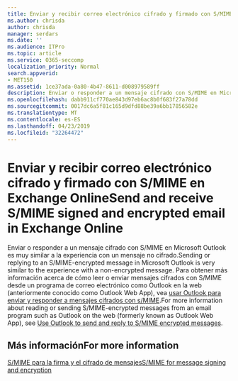 ```yaml
---
title: Enviar y recibir correo electrónico cifrado y firmado con S/MIME en Exchange Online
ms.author: chrisda
author: chrisda
manager: serdars
ms.date: ''
ms.audience: ITPro
ms.topic: article
ms.service: O365-seccomp
localization_priority: Normal
search.appverid:
- MET150
ms.assetid: 1ce37ada-0a80-4b47-8611-d008979589ff
description: Enviar o responder a un mensaje cifrado con S/MIME en Microsoft Outlook es muy similar a la experiencia con un mensaje no cifrado.
ms.openlocfilehash: dabb911cf770ae843d97eb6ac8b0f683f27a78dd
ms.sourcegitcommit: 0017dc6a5f81c165d9dfd88be39a6bb17856582e
ms.translationtype: MT
ms.contentlocale: es-ES
ms.lasthandoff: 04/23/2019
ms.locfileid: "32264472"
---
```

# <a name="send-and-receive-smime-signed-and-encrypted-email-in-exchange-online"></a><span data-ttu-id="33cd9-103">Enviar y recibir correo electrónico cifrado y firmado con S/MIME en Exchange Online</span><span class="sxs-lookup"><span data-stu-id="33cd9-103">Send and receive S/MIME signed and encrypted email in Exchange Online</span></span>

<span data-ttu-id="33cd9-104">Enviar o responder a un mensaje cifrado con S/MIME en Microsoft Outlook es muy similar a la experiencia con un mensaje no cifrado.</span><span class="sxs-lookup"><span data-stu-id="33cd9-104">Sending or replying to an S/MIME-encrypted message in Microsoft Outlook is very similar to the experience with a non-encrypted message.</span></span> <span data-ttu-id="33cd9-105">Para obtener más información acerca de cómo leer o enviar mensajes cifrados con S/MIME desde un programa de correo electrónico como Outlook en la web (anteriormente conocido como Outlook Web App), vea [usar Outlook para enviar y responder a mensajes cifrados con s/MIME](https://go.microsoft.com/fwlink/p/?LinkId=392520).</span><span class="sxs-lookup"><span data-stu-id="33cd9-105">For more information about reading or sending S/MIME-encrypted messages from an email program such as Outlook on the web (formerly known as Outlook Web App), see [Use Outlook to send and reply to S/MIME encrypted messages](https://go.microsoft.com/fwlink/p/?LinkId=392520).</span></span>

## <a name="for-more-information"></a><span data-ttu-id="33cd9-106">Más información</span><span class="sxs-lookup"><span data-stu-id="33cd9-106">For more information</span></span>

[<span data-ttu-id="33cd9-107">S/MIME para la firma y el cifrado de mensajes</span><span class="sxs-lookup"><span data-stu-id="33cd9-107">S/MIME for message signing and encryption</span></span>](s-mime-for-message-signing-and-encryption.md)
